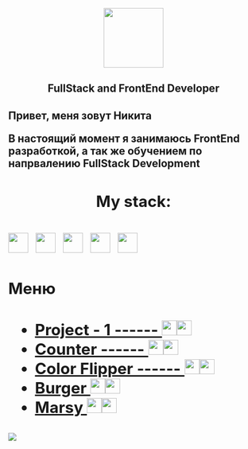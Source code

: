 <p align = "center"><img    src="https://simpleicons.org/icons/github.svg" height="120"/><p>
 <h2 align = "center">FullStack and FrontEnd Developer<h2>
 <p>Привет, меня зовут <b>Никита<b></p>
  <span> В настоящий момент я занимаюсь FrontEnd разработкой, а так же обучением по напрвалению FullStack Development</span>
 <h2 align = "center">My stack:<h2>
 <img src="https://cdn.jsdelivr.net/gh/devicons/devicon/icons/react/react-original-wordmark.svg" height="40"/>&nbsp
 <img src="https://cdn.jsdelivr.net/gh/devicons/devicon/icons/sass/sass-original.svg" height="40" />&nbsp
 <img src="https://cdn.jsdelivr.net/gh/devicons/devicon/icons/javascript/javascript-plain.svg" height="40" />&nbsp
 <img src="https://cdn.jsdelivr.net/gh/devicons/devicon/icons/html5/html5-original-wordmark.svg" height="40" />&nbsp
 <img src="https://cdn.jsdelivr.net/gh/devicons/devicon/icons/css3/css3-original.svg" height="40" />&nbsp
<h2>Меню<h2>

  <ul list-style-type = "disk">
    <li><a href="https://github.com/Arnuma/frontEnd_projects/tree/project_1">Project - 1  ------  <img src="https://cdn.jsdelivr.net/gh/devicons/devicon/icons/javascript/javascript-plain.svg" height="30" /><img src="https://cdn.jsdelivr.net/gh/devicons/devicon/icons/html5/html5-original-wordmark.svg" height="30" /></a></li>
   <li><a href="https://github.com/Arnuma/counter">Counter  ------ <img src="https://cdn.jsdelivr.net/gh/devicons/devicon/icons/javascript/javascript-plain.svg" height="30" /><img src="https://cdn.jsdelivr.net/gh/devicons/devicon/icons/html5/html5-original-wordmark.svg" height="30" /></a></li>
   <li><a href="https://github.com/Arnuma/color_flipp">Color Flipper  ------ <img src="https://cdn.jsdelivr.net/gh/devicons/devicon/icons/javascript/javascript-plain.svg" height="30" /><img src="https://cdn.jsdelivr.net/gh/devicons/devicon/icons/html5/html5-original-wordmark.svg" height="30" /></a></li>
   <li><a href="https://github.com/Arnuma/color_flipp">Burger <img src="https://cdn.jsdelivr.net/gh/devicons/devicon/icons/javascript/javascript-plain.svg" height="30" /><img src="https://cdn.jsdelivr.net/gh/devicons/devicon/icons/html5/html5-original-wordmark.svg" height="30" /></a></li>
   <li><a href="https://github.com/Arnuma/marsy_proj">Marsy <img src="https://cdn.jsdelivr.net/gh/devicons/devicon/icons/javascript/javascript-plain.svg" height="30" /><img src="https://cdn.jsdelivr.net/gh/devicons/devicon/icons/html5/html5-original-wordmark.svg" height="30" /></a></li>
  </ul>
<img src="http://github-profile-summary-cards.vercel.app/api/cards/profile-details?username=Arnuma&theme=apprentice">



